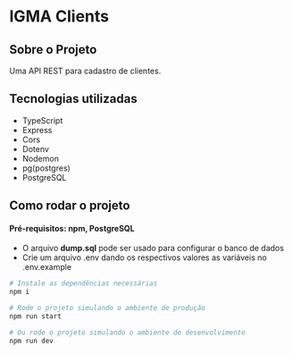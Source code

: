# IGMA Clients

## Sobre o Projeto

Uma API REST para cadastro de clientes.

## Tecnologias utilizadas

- TypeScript
- Express
- Cors
- Dotenv
- Nodemon
- pg(postgres)
- PostgreSQL

## Como rodar o projeto

#### Pré-requisitos: npm, PostgreSQL

- O arquivo **dump.sql** pode ser usado para configurar o banco de dados
- Crie um arquivo .env dando os respectivos valores as variáveis no .env.example

```bash
# Instale as dependências necessárias
npm i
```

```bash
# Rode o projeto simulando o ambiente de produção
npm run start

# Ou rode o projeto simulando o ambiente de desenvolvimento
npm run dev
```